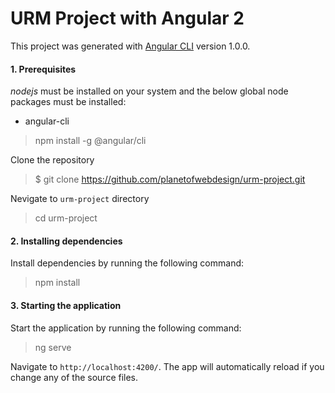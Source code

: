 URM Project with Angular 2
=================================

This project was generated with [Angular CLI](https://github.com/angular/angular-cli) version 1.0.0.

#### 1. Prerequisites

*nodejs* must be installed on your system and the below global node packages must be installed:

- angular-cli 

> npm install -g @angular/cli


Clone the repository 

> $ git clone https://github.com/planetofwebdesign/urm-project.git

Nevigate to `urm-project` directory 

> cd urm-project


#### 2. Installing dependencies

Install dependencies by running the following command:

> npm install


#### 3. Starting the application

Start the application by running the following command:

> ng serve

 Navigate to `http://localhost:4200/`. The app will automatically reload if you change any of the source files.


